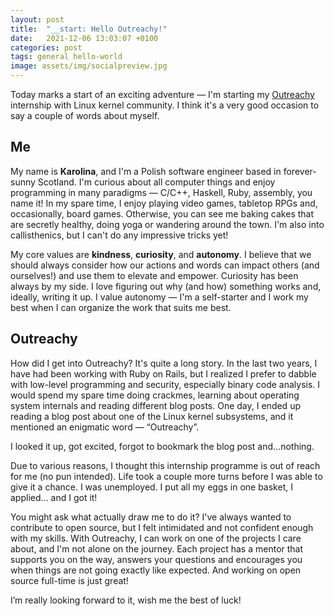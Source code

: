 ```yaml
---
layout: post
title:  "__start: Hello Outreachy!"
date:   2021-12-06 13:03:07 +0100
categories: post
tags: general hello-world
image: assets/img/socialpreview.jpg
---
```


Today marks a start of an exciting adventure — I'm starting my [Outreachy](https://www.outreachy.org/) internship with Linux kernel community. I think it's a very good occasion to say a couple of words about myself.


## Me

My name is **Karolina**, and I'm a Polish software engineer based in forever-sunny Scotland. I'm curious about all computer things and enjoy programming in many paradigms — C/C++, Haskell, Ruby, assembly, you name it! In my spare time, I enjoy playing video games, tabletop RPGs and, occasionally, board games. Otherwise, you can see me baking cakes that are secretly healthy, doing yoga or wandering around the town. I'm also into callisthenics, but I can't do any impressive tricks yet!

My core values are **kindness**, **curiosity**, and **autonomy**. I believe that we should always consider how our actions and words can impact others (and ourselves!) and use them to elevate and empower. Curiosity has been always by my side. I love figuring out why (and how) something works and, ideally, writing it up. I value autonomy —  I'm a self-starter and I work my best when I can organize the work that suits me best.

## Outreachy

How did I get into Outreachy? It's quite a long story. In the last two years, I have had been working with Ruby on Rails, but I realized I prefer to dabble with low-level programming and security, especially binary code analysis. I would spend my spare time doing crackmes, learning about operating system internals and reading different blog posts. One day, I ended up reading a blog post about one of the Linux kernel subsystems, and it mentioned an enigmatic word — “Outreachy”.

I looked it up, got excited, forgot to bookmark the blog post and…nothing.

Due to various reasons, I thought this internship programme is out of reach for me (no pun intended). Life took a couple more turns before I was able to give it a chance. I was unemployed. I put all my eggs in one basket, I applied… and I got it!

You might ask what actually draw me to do it? I've always wanted to contribute to open source, but I felt intimidated and not confident enough with my skills. With Outreachy, I can work on one of the projects I care about, and I'm not alone on the journey. Each project has a mentor that supports you on the way, answers your questions and encourages you when things are not going exactly like expected. And working on open source full-time is just great!

I’m really looking forward to it, wish me the best of luck!